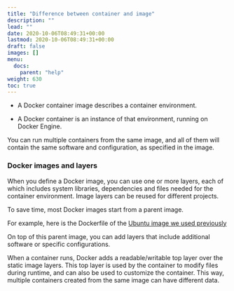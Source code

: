 ```yaml
---
title: "Difference between container and image"
description: ""
lead: ""
date: 2020-10-06T08:49:31+00:00
lastmod: 2020-10-06T08:49:31+00:00
draft: false
images: []
menu:
  docs:
    parent: "help"
weight: 630
toc: true
---
```


- A Docker container image describes a container environment. 

- A Docker container is an instance of that environment, running on Docker Engine. 

You can run multiple containers from the same image, and all of them will contain the same software and configuration, as specified in the image.

### Docker images and layers

When you define a Docker image, you can use one or more layers, each of which includes system libraries, dependencies and files needed for the container environment. Image layers can be reused for different projects. 

To save time, most Docker images start from a parent image.

For example, here is the Dockerfile of the [Ubuntu image we used previously](https://github.com/tianon/docker-brew-ubuntu-core/blob/fbca80af7960ffcca085d509c20f53ced1697ade/jammy/Dockerfile)


On top of this parent image, you can add layers that include additional software or specific configurations.

When a container runs, Docker adds a readable/writable top layer over the static image layers. This top layer is used by the container to modify files during runtime, and can also be used to customize the container. This way, multiple containers created from the same image can have different data.

